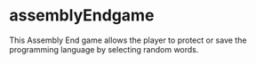 # assemblyEndgame
This Assembly End game allows the player to protect or save the programming language by selecting random words. 

